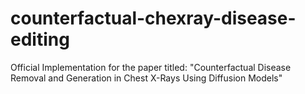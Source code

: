 # counterfactual-chexray-disease-editing
Official Implementation for the paper titled: "Counterfactual Disease Removal and Generation in Chest X-Rays Using Diffusion Models"
